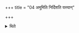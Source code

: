 +++
title = "04 अमूमिति निर्दिशति यस्यान्"

+++

<details><summary>थिते</summary>

4. (The milker) indicates with amum[^1] (N.N.) and replies yasyāṁ devānām...[^2]  

[^1-2]: TB III.7.4.16.
</details>

